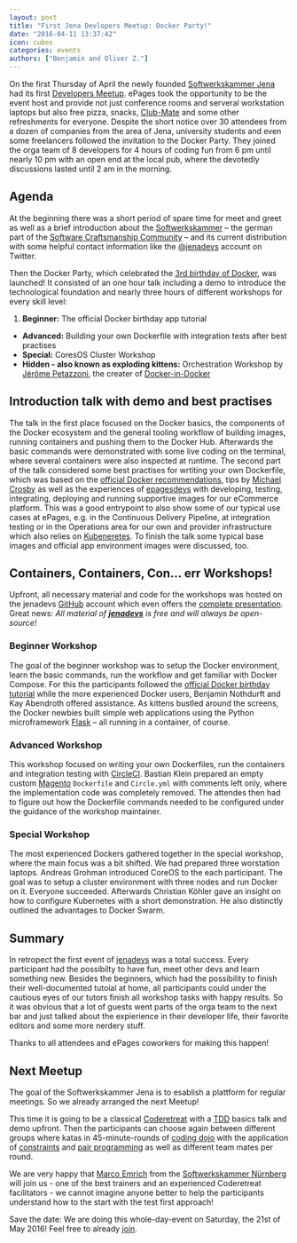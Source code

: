 ```yaml
---
layout: post
title: "First Jena Devlopers Meetup: Docker Party!"
date: "2016-04-11 13:37:42"
icon: cubes
categories: events
authors: ["Benjamin and Oliver Z."]
---
```


On the first Thursday of April the newly founded [Softwerkskammer Jena](https://www.softwerkskammer.org/groups/jena) had its first [Developers Meetup](www.meetup.com/jenadevs). 
ePages took the opportunity to be the event host and provide not just conference rooms and serveral workstation laptops but also free pizza, snacks, [Club-Mate](https://de.wikipedia.org/wiki/Club-Mate) and some other refreshments for everyone.
Despite the short notice over 30 attendees from a dozen of companies from the area of Jena, university students and even some freelancers followed the invitation to the Docker Party. 
They joined the orga team of 8 developers for 4 hours of coding fun from 6 pm until nearly 10 pm with an open end at the local pub, where the devotedly discussions lasted until 2 am in the morning.

## Agenda

At the beginning there was a short period of spare time for meet and greet as well as a brief introduction about the [Softwerkskammer](softwerkskammer.org) – the german part of the [Software Craftsmanship Community](http://manifesto.softwarecraftsmanship.org) – and its current distribution with some helpful contact information like the [@jenadevs](https://twitter.com/jenadevs) account on Twitter. 

Then the Docker Party, which celebrated the [3rd birthday of Docker](https://www.docker.com/community/docker-birthday-3), was launched! 
It consisted of an one hour talk including a demo to introduce the technological foundation and nearly three hours of different workshops for every skill level:

  1. **Beginner:** The official Docker birthday app tutorial
  - **Advanced:** Building your own Dockerfile with integration tests after best practises
  - **Special:** CoresOS Cluster Workshop
  - **Hidden - also known as exploding kittens:** Orchestration Workshop by [Jérôme Petazzoni](https://twitter.com/jpetazzo), the creater of [Docker-in-Docker](https://github.com/jpetazzo/dind) 

## Introduction talk with demo and best practises

The talk in the first place focused on the Docker basics, the components of the Docker ecosystem and the general tooling workflow of building images, running containers and pushing them to the Docker Hub. 
Afterwards the basic commands were demonstrated with some live coding on the terminal, where several containers were also inspected at runtime.
The second part of the talk considered some best practises for wrtiting your own Dockerfile, which was based on the [official Docker recommendations](https://docs.docker.com/engine/userguide/eng-image/dockerfile_best-practices), tips by [Michael](http://crosbymichael.com/dockerfile-best-practices.html) [Crosby](http://crosbymichael.com/dockerfile-best-practices-take-2.html) as well as the experiences of [epagesdevs](http://twitter.com/epagesdevs) with developing, testing, integrating, deploying and running supportive images for our eCommerce platform. 
This was a good entrypoint to also show some of our typical use cases at ePages, e.g. in the Continuous Delivery Pipeline, at integration testing or in the Operations area for our own and provider infrastructure which also relies on [Kubeneretes](http://kubernetes.io). To finish the talk some typical base images and official app environment images were discussed, too. 

## Containers, Containers, Con... err Workshops!

Upfront, all necessary material and code for the workshops was hosted on the jenadevs [GitHub](https://github.com/jenadevs) account which even offers the [complete presentation](https://github.com/jenadevs/jenadevs-meetup-001-docker-party). Great news: _All material of **[jenadevs](https://github.com/jenadevs)** is free and will always be open-source!_

### Beginner Workshop

The goal of the beginner workshop was to setup the Docker environment, learn the basic commands, run the workflow and get familiar with Docker Compose.
For this the participants followed the [official Docker birthday tutorial](https://github.com/docker/docker-birthday-3/blob/master/tutorial.md) while the more experienced Docker users, Benjamin Nothdurft and Kay Abendroth offered assistance.
As kittens bustled around the screens, the Docker newbies built simple web applications using the Python microframework [Flask](http://flask.pocoo.org/) – all running in a container, of course.

### Advanced Workshop

This workshop focused on writing your own Dockerfiles, run the containers and integration testing with [CircleCI](https://circleci.com). Bastian Klein prepared an empty custom [Magento](https://magento.com) `Dockerfile` and `Circle.yml` with comments left only, where the implementation code was completely removed. The attendes then had to figure out how the Dockerfile commands needed to be configured under the guidance of the workshop maintainer.

### Special Workshop

The most experienced Dockers gathered together in the special workshop, where the main focus was a bit shifted. We had prepared three worstation laptops. Andreas Grohman introduced CoreOS to the each participant. The goal was to setup a cluster environment with three nodes and run Docker on it. Everyone succeeded.
Afterwards Christian Köhler gave an insight on how to configure Kubernetes with a short demonstration. He also distinctly outlined the advantages to Docker Swarm.

## Summary 

In retropect the first event of [jenadevs](https://twitter.com/jenadevs) was a total success. Every participant had the possibilty to have fun, meet other devs and learn something new. Besides the beginners, which had the possibility to finish their well-documented tutoial at home, all participants could under the cautious eyes of our tutors finish all workshop tasks with happy results. So it was obvious that a lot of guests went parts of the orga team to the next bar and just talked about the expierience in their developer life, their favorite editors and some more nerdery stuff.

Thanks to all attendees and ePages coworkers for making this happen!

## Next Meetup

The goal of the Softwerkskammer Jena is to esablish a plattform for regular meetings. So we already arranged the next Meetup! 

This time it is going to be a classical [Coderetreat](http://coderetreat.org) with a [TDD](https://en.wikipedia.org/wiki/Test-driven_development) basics talk and demo upfront. Then the participants can choose again between different groups where katas in 45-minute-rounds of [coding dojo](http://ccd-school.de/coding-dojo/) with the application of [constraints](http://coderetreat.org/facilitating/activity-catalog) and [pair programming](https://en.wikipedia.org/wiki/Pair_programming) as well as different team mates per round.

We are very happy that [Marco Emrich](https://twitter.com/marcoemrich) from the [Softwerkskammer Nürnberg](https://www.softwerkskammer.org/groups/nuernberg) will join us - one of the best trainers and an experienced Coderetreat facilitators - we cannot imagine anyone better to help the participants understand how to the start with the test first approach!

Save the date: We are doing this whole-day-event on Saturday, the 21st of May 2016! Feel free to already [join](www.meetup.com/jenadevs). 

